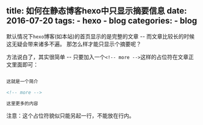 title: 如何在静态博客hexo中只显示摘要信息
date: 2016-07-20
tags:
    - hexo
    - blog
categories:
    - blog
---

默认情况下`hexo`博客(如本站)的首页显示的是完整的文章 -- 而文章比较长的时候这无疑会带来诸多不遍。 那怎么样才能只显示个摘要呢？

<!-- more -->

方法说白了，其实很简单 -- 只要加入一个`<!-- more -->`这样的占位符在文章正文里面即可：

```markdown

这就是一个简介

<!-- more -->

这里更多的内容

```

注意：这个占位符貌似只能另起一行，不能放在行内。


